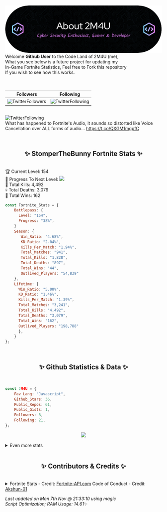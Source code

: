 
  ![Header](./src/github-banner.png)
  <br>
  Welcome **Github User** to the Code Land of 2M4U (me),<br>
  What you see below is a future project for updating my<br>
  In-Game Fortnite Statistics, Feel free to Fork this repository<br>
  If you wish to see how this works.
  <br><br>
  <br>
  
  | Followers  | Following |
  | ---------- |:---------:|
  | ![TwitterFollowers](https://img.shields.io/badge/Twitter%20Followers-79-blue)  | ![TwitterFollowing](https://img.shields.io/badge/Twitter%20Following-232-blue)  |


  <br>![TwitterFollowing](https://img.shields.io/badge/Latest%20Tweet--blue)<br>
  What has happened to Fortnite's Audio, it sounds so distorted like Voice Cancellation over ALL forms of audio… https://t.co/QXGM1mgpfC
   
  <br><h2 align="center"> ✨ StomperTheBunny Fortnite Stats ✨</h2><br>
  🏆 Current Level: 154<br>
  🎉 Progress To Next Level: ![](https://geps.dev/progress/38)<br>
  🎯 Total Kills: 4,492<br>
  💀 Total Deaths: 3,079<br>
  👑 Total Wins: 162<br>

```js
const Fortnite_Stats = {
    Battlepass: {
      Level: "154",
      Progress: "38%",    
    }
    Season: { 
       Win_Ratio: "4.68%",
       KD_Ratio: "2.04%",
       Kills_Per_Match: "1.94%",
       Total_Matches: "941",
       Total_Kills: "1,828",
       Total_Deaths: "897",
       Total_Wins: "44",
       Outlived_Players: "54,839"
    },
    Lifetime: {
      Win_Ratio: "5.00%",
      KD_Ratio: "1.46%",
      Kills_Per_Match: "1.39%",
      Total_Matches: "3,241",
      Total_Kills: "4,492",
      Total_Deaths: "3,079",
      Total_Wins: "162",
      Outlived_Players: "198,788"
      },
    }
}; 
```


<br><h2 align="center"> ✨ Github Statistics & Data ✨</h2><br>

```js
const 2M4U = {
    Fav_Lang: "Javascript",
    Github_Stars: 36,
    Public_Repos: 61,
    Public_Gists: 1,
    Followers: 8,
    Following: 21,
}; 
```

<p align="center">
<img src="https://github-readme-streak-stats.herokuapp.com/?user=2M4U&theme=tokyonight">
</p>
<details>
  <summary>
      Even more stats
  </summary>
  <p align="center">
    <img src="https://github-profile-trophy.vercel.app/?username=2M4U&theme=dracula">
    <img src="https://github-readme-stats.vercel.app/api?username=2M4U&theme=tokyonight&count_private=true&show_icons=true&include_all_commits=true">
  </p>
</details>
<br><h2 align="center"> ✨ Contributors & Credits ✨</h2><br>
<details>
  <summary>
      Fortnite Stats - Credit: <a href="https://fortnite-api.com/?utm_source=github.com/2M4U/2M4U">Fortnite-API.com</a>
      Code of Conduct - Credit: <a href="https://github.com/Akshun-01">Akshun-01</a>
  </summary>
</details>

<!-- Last updated on Mon Nov 07 2022 21:33:10 GMT+0000 (Coordinated Universal Time) ;-;-->
<i>Last updated on  Mon 7th Nov @ 21:33:10 using magic<br>
Script Optimization; RAM Usage: 14.61</i>✨